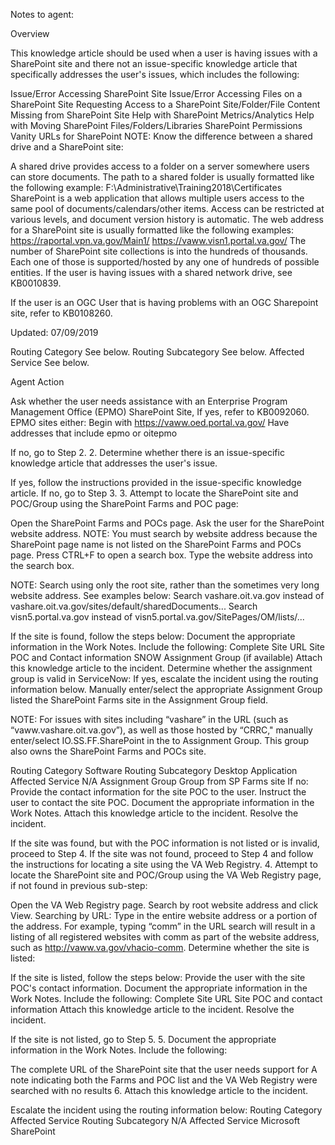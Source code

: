 Notes to agent:

Overview

This knowledge article should be used when a user is having issues with a SharePoint site and there not an issue-specific knowledge article that specifically addresses the user's issues, which includes the following:

Issue/Error Accessing SharePoint Site Issue/Error Accessing Files on a SharePoint Site Requesting Access to a SharePoint Site/Folder/File Content Missing from SharePoint Site Help with SharePoint Metrics/Analytics Help with Moving SharePoint Files/Folders/Libraries SharePoint Permissions Vanity URLs for SharePoint NOTE: Know the difference between a shared drive and a SharePoint site:

A shared drive provides access to a folder on a server somewhere users can store documents. The path to a shared folder is usually formatted like the following example: F:\Administrative\Training2018\Certificates SharePoint is a web application that allows multiple users access to the same pool of documents/calendars/other items. Access can be restricted at various levels, and document version history is automatic. The web address for a SharePoint site is usually formatted like the following examples: https://raportal.vpn.va.gov/Main1/ https://vaww.visn1.portal.va.gov/ The number of SharePoint site collections is into the hundreds of thousands. Each one of those is supported/hosted by any one of hundreds of possible entities. If the user is having issues with a shared network drive, see KB0010839.

If the user is an OGC User that is having problems with an OGC Sharepoint site, refer to KB0108260.

Updated: 07/09/2019

Routing Category See below. Routing Subcategory See below. Affected Service See below.

Agent Action

Ask whether the user needs assistance with an Enterprise Program Management Office (EPMO) SharePoint Site,
If yes, refer to KB0092060. EPMO sites either:
Begin with https://vaww.oed.portal.va.gov/ Have addresses that include epmo or oitepmo

If no, go to Step 2. 2. Determine whether there is an issue-specific knowledge article that addresses the user's issue.

If yes, follow the instructions provided in the issue-specific knowledge article. If no, go to Step 3. 3. Attempt to locate the SharePoint site and POC/Group using the SharePoint Farms and POC page:

Open the SharePoint Farms and POCs page. Ask the user for the SharePoint website address. NOTE: You must search by website address because the SharePoint page name is not listed on the SharePoint Farms and POCs page. Press CTRL+F to open a search box. Type the website address into the search box.

NOTE: Search using only the root site, rather than the sometimes very long website address. See examples below: Search vashare.oit.va.gov instead of vashare.oit.va.gov/sites/default/sharedDocuments... Search visn5.portal.va.gov instead of visn5.portal.va.gov/SitePages/OM/lists/...

If the site is found, follow the steps below: Document the appropriate information in the Work Notes. Include the following: Complete Site URL Site POC and Contact information SNOW Assignment Group (if available) Attach this knowledge article to the incident. Determine whether the assignment group is valid in ServiceNow: If yes, escalate the incident using the routing information below. Manually enter/select the appropriate Assignment Group listed the SharePoint Farms site in the Assignment Group field.

NOTE: For issues with sites including “vashare” in the URL (such as “vaww.vashare.oit.va.gov”), as well as those hosted by “CRRC," manually enter/select IO.SS.FF.SharePoint in the to Assignment Group. This group also owns the SharePoint Farms and POCs site.

Routing Category Software Routing Subcategory Desktop Application Affected Service N/A Assignment Group Group from SP Farms site If no: Provide the contact information for the site POC to the user. Instruct the user to contact the site POC. Document the appropriate information in the Work Notes. Attach this knowledge article to the incident. Resolve the incident.

If the site was found, but with the POC information is not listed or is invalid, proceed to Step 4. If the site was not found, proceed to Step 4 and follow the instructions for locating a site using the VA Web Registry. 4. Attempt to locate the SharePoint site and POC/Group using the VA Web Registry page, if not found in previous sub-step:

Open the VA Web Registry page. Search by root website address and click View. Searching by URL: Type in the entire website address or a portion of the address. For example, typing “comm” in the URL search will result in a listing of all registered websites with comm as part of the website address, such as http://vaww.va.gov/vhacio-comm. Determine whether the site is listed:

If the site is listed, follow the steps below: Provide the user with the site POC's contact information. Document the appropriate information in the Work Notes. Include the following: Complete Site URL Site POC and contact information Attach this knowledge article to the incident. Resolve the incident.

If the site is not listed, go to Step 5. 5. Document the appropriate information in the Work Notes. Include the following:

The complete URL of the SharePoint site that the user needs support for A note indicating both the Farms and POC list and the VA Web Registry were searched with no results 6. Attach this knowledge article to the incident.

Escalate the incident using the routing information below:
Routing Category Affected Service Routing Subcategory N/A Affected Service Microsoft SharePoint
